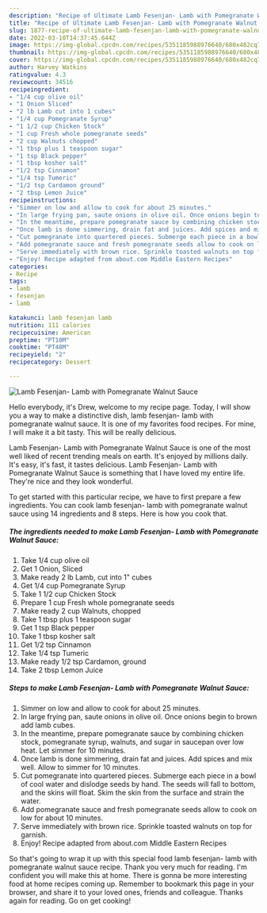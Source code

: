 ```yaml
---
description: "Recipe of Ultimate Lamb Fesenjan- Lamb with Pomegranate Walnut Sauce"
title: "Recipe of Ultimate Lamb Fesenjan- Lamb with Pomegranate Walnut Sauce"
slug: 1877-recipe-of-ultimate-lamb-fesenjan-lamb-with-pomegranate-walnut-sauce
date: 2022-03-10T14:37:45.644Z
image: https://img-global.cpcdn.com/recipes/5351185988976640/680x482cq70/lamb-fesenjan-lamb-with-pomegranate-walnut-sauce-recipe-main-photo.jpg
thumbnail: https://img-global.cpcdn.com/recipes/5351185988976640/680x482cq70/lamb-fesenjan-lamb-with-pomegranate-walnut-sauce-recipe-main-photo.jpg
cover: https://img-global.cpcdn.com/recipes/5351185988976640/680x482cq70/lamb-fesenjan-lamb-with-pomegranate-walnut-sauce-recipe-main-photo.jpg
author: Harvey Watkins
ratingvalue: 4.3
reviewcount: 34516
recipeingredient:
- "1/4 cup olive oil"
- "1 Onion Sliced"
- "2 lb Lamb cut into 1 cubes"
- "1/4 cup Pomegranate Syrup"
- "1 1/2 cup Chicken Stock"
- "1 cup Fresh whole pomegranate seeds"
- "2 cup Walnuts chopped"
- "1 tbsp plus 1 teaspoon sugar"
- "1 tsp Black pepper"
- "1 tbsp kosher salt"
- "1/2 tsp Cinnamon"
- "1/4 tsp Tumeric"
- "1/2 tsp Cardamon ground"
- "2 tbsp Lemon Juice"
recipeinstructions:
- "Simmer on low and allow to cook for about 25 minutes."
- "In large frying pan, saute onions in olive oil. Once onions begin to brown add lamb cubes."
- "In the meantime, prepare pomegranate sauce by combining chicken stock, pomegranate syrup, walnuts, and sugar in saucepan over low heat. Let simmer for 10 minutes."
- "Once lamb is done simmering, drain fat and juices. Add spices and mix well. Allow to simmer for 10 minutes."
- "Cut pomegranate into quartered pieces. Submerge each piece in a bowl of cool water and dislodge seeds by hand. The seeds will fall to bottom, and the skins will float. Skim the skin from the surface and strain the water."
- "Add pomegranate sauce and fresh pomegranate seeds allow to cook on low for about 10 minutes."
- "Serve immediately with brown rice. Sprinkle toasted walnuts on top for garnish."
- "Enjoy! Recipe adapted from about.com Middle Eastern Recipes"
categories:
- Recipe
tags:
- lamb
- fesenjan
- lamb

katakunci: lamb fesenjan lamb 
nutrition: 111 calories
recipecuisine: American
preptime: "PT10M"
cooktime: "PT48M"
recipeyield: "2"
recipecategory: Dessert

---
```



![Lamb Fesenjan- Lamb with Pomegranate Walnut Sauce](https://img-global.cpcdn.com/recipes/5351185988976640/680x482cq70/lamb-fesenjan-lamb-with-pomegranate-walnut-sauce-recipe-main-photo.jpg)

Hello everybody, it's Drew, welcome to my recipe page. Today, I will show you a way to make a distinctive dish, lamb fesenjan- lamb with pomegranate walnut sauce. It is one of my favorites food recipes. For mine, I will make it a bit tasty. This will be really delicious.



Lamb Fesenjan- Lamb with Pomegranate Walnut Sauce is one of the most well liked of recent trending meals on earth. It's enjoyed by millions daily. It's easy, it's fast, it tastes delicious. Lamb Fesenjan- Lamb with Pomegranate Walnut Sauce is something that I have loved my entire life. They're nice and they look wonderful.


To get started with this particular recipe, we have to first prepare a few ingredients. You can cook lamb fesenjan- lamb with pomegranate walnut sauce using 14 ingredients and 8 steps. Here is how you cook that.

<!--inarticleads1-->

##### The ingredients needed to make Lamb Fesenjan- Lamb with Pomegranate Walnut Sauce:

1. Take 1/4 cup olive oil
1. Get 1 Onion, Sliced
1. Make ready 2 lb Lamb, cut into 1&#34; cubes
1. Get 1/4 cup Pomegranate Syrup
1. Take 1 1/2 cup Chicken Stock
1. Prepare 1 cup Fresh whole pomegranate seeds
1. Make ready 2 cup Walnuts, chopped
1. Take 1 tbsp plus 1 teaspoon sugar
1. Get 1 tsp Black pepper
1. Take 1 tbsp kosher salt
1. Get 1/2 tsp Cinnamon
1. Take 1/4 tsp Tumeric
1. Make ready 1/2 tsp Cardamon, ground
1. Take 2 tbsp Lemon Juice




<!--inarticleads2-->

##### Steps to make Lamb Fesenjan- Lamb with Pomegranate Walnut Sauce:

1. Simmer on low and allow to cook for about 25 minutes.
1. In large frying pan, saute onions in olive oil. Once onions begin to brown add lamb cubes.
1. In the meantime, prepare pomegranate sauce by combining chicken stock, pomegranate syrup, walnuts, and sugar in saucepan over low heat. Let simmer for 10 minutes.
1. Once lamb is done simmering, drain fat and juices. Add spices and mix well. Allow to simmer for 10 minutes.
1. Cut pomegranate into quartered pieces. Submerge each piece in a bowl of cool water and dislodge seeds by hand. The seeds will fall to bottom, and the skins will float. Skim the skin from the surface and strain the water.
1. Add pomegranate sauce and fresh pomegranate seeds allow to cook on low for about 10 minutes.
1. Serve immediately with brown rice. Sprinkle toasted walnuts on top for garnish.
1. Enjoy! Recipe adapted from about.com Middle Eastern Recipes




So that's going to wrap it up with this special food lamb fesenjan- lamb with pomegranate walnut sauce recipe. Thank you very much for reading. I'm confident you will make this at home. There is gonna be more interesting food at home recipes coming up. Remember to bookmark this page in your browser, and share it to your loved ones, friends and colleague. Thanks again for reading. Go on get cooking!
